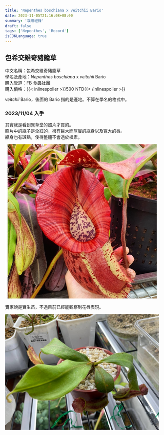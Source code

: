 ```yaml
---
title: 'Nepenthes boschiana x veitchii Bario'
date: 2023-11-05T21:16:08+08:00
summary: '栽培紀錄'
draft: false
tags: ['Nepenthes', 'Record']
isCJKLanguage: true
---
```


## 包希交維奇豬籠草

中文名稱：包希交維奇豬籠草  
學名及產地：*Nepenthes boschiana* x *veitchii* Bario  
購入管道：FB 食蟲社團  
購入價格：{{< inlinespoiler >}}500 NTD{{< /inlinespoiler >}}  

*veitchii* Bario，後面的 Bario 指的是產地。不算在學名的格式中。  

### 2023/11/04 入手

其實我是看到異草堂的照片才買的。  
照片中的瓶子是全紅的，擁有巨大而厚實的瓶身以及寬大的唇。  
瓶身也有斑點，使得整體不會過於樸素。  

![異草堂照片](./images/premiun-exotics.jpg "異草堂的照片")

賣家說是實生苗，不過目前已經能觀察到花唇表現。  

![2023-11-04](./images/2023-11-04.jpg "可觀察到花唇")
